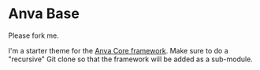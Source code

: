 # Anva Base

Please fork me.

I'm a starter theme for the [Anva Core framework](https://gitlab.com/anva-themes/wp-themes/anva-framework). Make sure to do a "recursive" Git clone so that the framework will be added as a sub-module.
